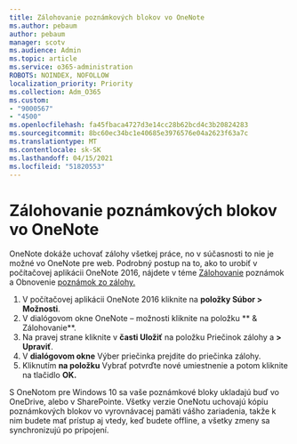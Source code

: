 ```yaml
---
title: Zálohovanie poznámkových blokov vo OneNote
ms.author: pebaum
author: pebaum
manager: scotv
ms.audience: Admin
ms.topic: article
ms.service: o365-administration
ROBOTS: NOINDEX, NOFOLLOW
localization_priority: Priority
ms.collection: Adm_O365
ms.custom:
- "9000567"
- "4500"
ms.openlocfilehash: fa45fbaca4727d3e14cc28b62bcd4c3b20824283
ms.sourcegitcommit: 8bc60ec34bc1e40685e3976576e04a2623f63a7c
ms.translationtype: MT
ms.contentlocale: sk-SK
ms.lasthandoff: 04/15/2021
ms.locfileid: "51820553"
---
```

# <a name="backup-notebooks-in-onenote"></a>Zálohovanie poznámkových blokov vo OneNote

OneNote dokáže uchovať zálohy všetkej práce, no v súčasnosti to nie je možné vo OneNote pre web. Podrobný postup na to, ako to urobiť v počítačovej aplikácii OneNote 2016, nájdete v téme [Zálohovanie](https://support.office.com/article/back-up-notes-f58b34b0-611d-435e-87fa-7942a1767af4#id0eaabaaa=2016,_2013,_2010) poznámok a Obnovenie [poznámok zo zálohy.](https://support.microsoft.com/office/5daf9cb0-6769-4998-a5de-f044fdd0d831)

1. V počítačovej aplikácii OneNote 2016 kliknite na **položky Súbor > Možnosti**.
2. V dialógovom okne OneNote – možnosti kliknite na položku ** & Zálohovanie**.
3. Na pravej strane kliknite v **časti Uložiť** na položku Priečinok zálohy a **> Upraviť**.
4. V **dialógovom okne** Výber priečinka prejdite do priečinka zálohy.
5. Kliknutím **na položku** Vybrať potvrďte nové umiestnenie a potom kliknite na tlačidlo **OK.**

S OneNotom pre Windows 10 sa vaše poznámkové bloky ukladajú buď vo OneDrive, alebo v SharePointe. Všetky verzie OneNotu uchovajú kópiu poznámkových blokov vo vyrovnávacej pamäti vášho zariadenia, takže k nim budete mať prístup aj vtedy, keď budete offline, a všetky zmeny sa synchronizujú po pripojení.

